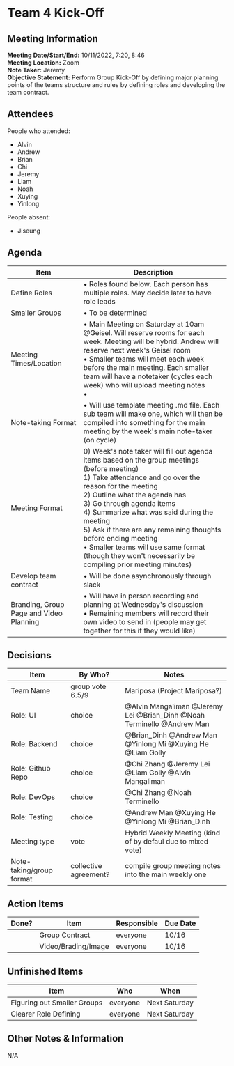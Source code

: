 # Team 4 Kick-Off
## Meeting Information
**Meeting Date/Start/End:** 10/11/2022, 7:20, 8:46   
**Meeting Location:** Zoom   
**Note Taker:** Jeremy  
**Objective Statement:** Perform Group Kick-Off by defining major planning points of the teams structure and rules by defining roles and developing the team contract.

## Attendees
People who attended:
- Alvin
- Andrew
- Brian
- Chi
- Jeremy
- Liam
- Noah
- Xuying
- Yinlong

People absent:
- Jiseung

## Agenda

Item | Description
---- | ----
Define Roles  | • Roles found below. Each person has multiple roles. May decide later to have role leads
Smaller Groups  | • To be determined |
Meeting Times/Location  | • Main Meeting on Saturday at 10am @Geisel. Will reserve rooms for each week. Meeting will be hybrid. Andrew will reserve next week's Geisel room <br>• Smaller teams will meet each week before the main meeting. Each smaller team will have a notetaker (cycles each week) who will upload meeting notes <br>• |
Note-taking Format  | • Will use template meeting .md file. Each sub team will make one, which will then be compiled into something for the main meeting by the week's main note-taker (on cycle) |
Meeting Format  | 0) Week's note taker will fill out agenda items based on the group meetings (before meeting)<br>1) Take attendance and go over the reason for the meeting <br>2) Outline what the agenda has<br>3) Go through agenda items <br>4) Summarize what was said during the meeting <br>5) Ask if there are any remaining thoughts before ending meeting <br>• Smaller teams will use same format (though they won't necessarily be compiling prior meeting minutes) |
Develop team contract | •  Will be done asynchronously through slack
Branding, Group Page and Video Planning  | • Will have in person recording and planning at Wednesday's discussion <br>• Remaining members will record their own video to send in (people may get together for this if they would like)

## Decisions
Item | By Who? | Notes |
---- | ---- | ---- |
Team Name | group vote 6.5/9 | Mariposa (Project Mariposa?) |
Role: UI | choice | @Alvin Mangaliman @Jeremy Lei @Brian_Dinh @Noah Terminello @Andrew Man |
Role: Backend | choice | @Brian_Dinh @Andrew Man @Yinlong Mi @Xuying He @Liam Golly |
Role: Github Repo | choice | @Chi Zhang @Jeremy Lei @Liam Golly @Alvin Mangaliman |
Role: DevOps | choice | @Chi Zhang @Noah Terminello |
Role: Testing | choice | @Andrew Man @Xuying He @Yinlong Mi @Brian_Dinh |
Meeting type | vote | Hybrid Weekly Meeting (kind of by defaul due to mixed vote)|
Note-taking/group format | collective agreement? | compile group meeting notes into the main weekly one |


## Action Items
| Done? | Item | Responsible | Due Date |
| ---- | ---- | ---- | ---- |
| | Group Contract | everyone | 10/16 |
| | Video/Brading/Image | everyone | 10/16 |

## Unfinished Items
| Item | Who | When |
| ---- | ---- | ---- |
| Figuring out Smaller Groups | everyone | Next Saturday |
| Clearer Role Defining | everyone | Next Saturday |

## Other Notes & Information
N/A
